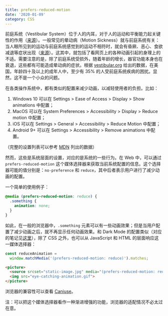 ```yaml
---
title: prefers-reduced-motion
date: '2020-01-09'
category: CSS
---
```


前庭系统（Vestibular System）位于人的内耳，对于人的运动和平衡能力起关键性的作用（[来源](https://zh.wikipedia.org/wiki/%E5%89%8D%E5%BA%AD%E7%B3%BB%E7%BB%9F)）。一般常见的晕动病（Motion Sickness）就与前庭系统有关：当人眼所见到的运动与前庭系统感觉到的运动不相符时，就会有昏厥、恶心、食欲减退等症状出现（[来源](https://zh.wikipedia.org/wiki/%E6%99%95%E5%8A%A8%E7%97%85)）。这其中，就包括了看网页上的各种动画引起的身理上的不适。需要注意的是，除了前庭系统受损外，随着年龄的增长，器官功能本身也在衰退，这些都有可能造成晕动病的症状。根据 [vestibular.org](https://vestibular.org/understanding-vestibular-disorder) 给出的数据，在美国，年龄四十及以上的成年人中，至少有 35% 的人受前庭系统疾病的困扰。显然，这不是一个小众的问题。

在各类操作系统中，都有类似的配置来减少动画，以减轻使用者的负担。比如：

1. Windows 10 可以在 Settings > Ease of Access > Display > Show animations 中配置；
2. MacOS 可以在 System Preferences > Accessibility > Display > Reduce motion 中配置；
3. iOS 可以在 Settings > General > Accessibility > Reduce Motion 中配置；
4. Android 9+ 可以在 Settings > Accessibility > Remove animations 中配置。

（完整的设置列表可以参考 [MDN](https://developer.mozilla.org/en-US/docs/Web/CSS/@media/prefers-reduced-motion) 列出的数据）

然而，这些是系统层面的设置，对应的是系统的一些行为。在 Web 中，可以通过 `prefers-reduced-motion` 这个媒体选择器来获取当前系统配置的信息。这个选择器可能的值分别是：`no-preference` 和 `reduce`，其中后者表示用户进行了减少动画的配置。

一个简单的使用例子：

```css
@media (prefers-reduced-motion: reduce) {
  .something {
    animation: none;
  }
}
```

如此，在一般的浏览器中，`.something` 元素可以有一些动画效果；但是当用户配置了减少动画之后，就不再显示任何动画效果。和 Dark Mode 的配置类似（对应的笔记见[这里](/til/2019-05-24_css-for-dark-mode)），除了 CSS 之外，也可以从 JavaScript 和 HTML 的层面响应这一媒体选择器：

```javascript
const reduceAnimation =
  window.matchMedia('(prefers-reduced-motion: reduce)').matches;
```

```html
<picture>
  <source srcset="static-image.jpg" media="(prefers-reduced-motion: reduce)">
  <img src="eye-catching-animation.gif">
</picture>
```

浏览器的兼容性可以查看 [Caniuse](https://caniuse.com/#search=prefers-reduced-motion)。

注：可以把这个媒体选择器看作一种渐进增强的功能，浏览器的适配情况不必太过在意。

